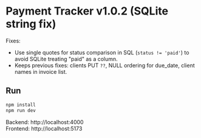 # Payment Tracker v1.0.2 (SQLite string fix)

Fixes:
- Use single quotes for status comparison in SQL (`status != 'paid'`) to avoid SQLite treating "paid" as a column.
- Keeps previous fixes: clients PUT `??`, NULL ordering for due_date, client names in invoice list.

## Run
```bash
npm install
npm run dev
```
Backend: http://localhost:4000  
Frontend: http://localhost:5173

